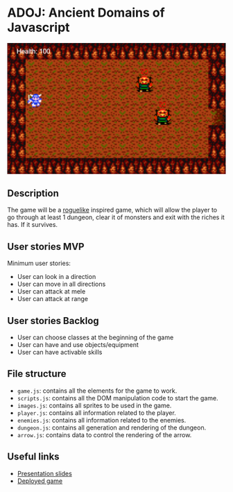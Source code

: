 # ADOJ: Ancient Domains of Javascript

<img src="img/gameImg.png">

## Description

The game will be a [roguelike](https://en.wikipedia.org/wiki/Roguelike) inspired game, which will allow the player to go through at least 1 dungeon, clear it of monsters and exit with the riches it has. If it survives.

## User stories MVP

Minimum user stories:

- User can look in a direction
- User can move in all directions
- User can attack at mele
- User can attack at range

## User stories Backlog

- User can choose classes at the beginning of the game
- User can have and use objects/equipment
- User can have activable skills

## File structure

- <code>game.js</code>: contains all the elements for the game to work.
- <code>scripts.js</code>: contains all the DOM manipulation code to start the game.
- <code>images.js</code>: contains all sprites to be used in the game.
- <code>player.js</code>: contains all information related to the player.
- <code>enemies.js</code>: contains all information related to the enemies.
- <code>dungeon.js</code>: contains all generation and rendering of the dungeon.
- <code>arrow.js</code>: contains data to control the rendering of the arrow.

## Useful links

- [Presentation slides](https://docs.google.com/presentation/d/e/2PACX-1vQCPrteCtswD17NhD3BCMRMKBK_yPniTbStzzoKpww2PJ5FYDCVyRalq6M1EY6QUEVnZkZmU7hifxPV/pub?start=false&loop=false&delayms=10000)
- [Deployed game](https://haldawe2.github.io/ADOJ-Ancient-Domain-Of-Javascript/)
